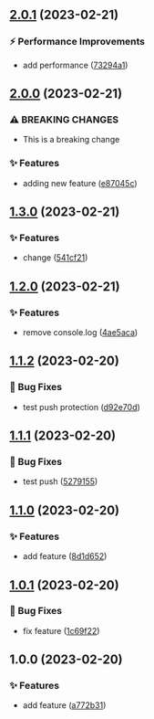 ## [2.0.1](https://github.com/matejgerek/test-repo/compare/v2.0.0...v2.0.1) (2023-02-21)


### :zap: Performance Improvements

* add performance ([73294a1](https://github.com/matejgerek/test-repo/commit/73294a187524716095d6252839a6e7b324ff826d))

## [2.0.0](https://github.com/matejgerek/test-repo/compare/v1.3.0...v2.0.0) (2023-02-21)


### ⚠ BREAKING CHANGES

* This is a breaking change

### :sparkles: Features

* adding new feature ([e87045c](https://github.com/matejgerek/test-repo/commit/e87045c476eb26c7f798a5592e0235a6eec9e049))

## [1.3.0](https://github.com/matejgerek/test-repo/compare/v1.2.0...v1.3.0) (2023-02-21)


### :sparkles: Features

* change ([541cf21](https://github.com/matejgerek/test-repo/commit/541cf21f83ebe3dd2ffab8d3a94c89b4d07887be))

## [1.2.0](https://github.com/matejgerek/test-repo/compare/v1.1.2...v1.2.0) (2023-02-21)


### :sparkles: Features

* remove console.log ([4ae5aca](https://github.com/matejgerek/test-repo/commit/4ae5acad5a258095d89cfdb4581295e81e6d6d0e))

## [1.1.2](https://github.com/matejgerek/test-repo/compare/v1.1.1...v1.1.2) (2023-02-20)


### :bug: Bug Fixes

* test push protection ([d92e70d](https://github.com/matejgerek/test-repo/commit/d92e70d1ab82c8881583d47e38ede87b1522ee95))

## [1.1.1](https://github.com/matejgerek/test-repo/compare/v1.1.0...v1.1.1) (2023-02-20)


### :bug: Bug Fixes

* test push ([5279155](https://github.com/matejgerek/test-repo/commit/5279155cac7dbbe0ccf456ae5ba72532a405df6d))

## [1.1.0](https://github.com/matejgerek/test-repo/compare/v1.0.1...v1.1.0) (2023-02-20)


### :sparkles: Features

* add feature ([8d1d652](https://github.com/matejgerek/test-repo/commit/8d1d652e02c410703783244bf4b3ee3cbf01dc3d))

## [1.0.1](https://github.com/matejgerek/test-repo/compare/v1.0.0...v1.0.1) (2023-02-20)


### :bug: Bug Fixes

* fix feature ([1c69f22](https://github.com/matejgerek/test-repo/commit/1c69f22f828f22b0228e0defead831135ceca17c))

## 1.0.0 (2023-02-20)


### :sparkles: Features

* add feature ([a772b31](https://github.com/matejgerek/test-repo/commit/a772b31bbeb0fcd4de658304a48846d0febf1e45))
